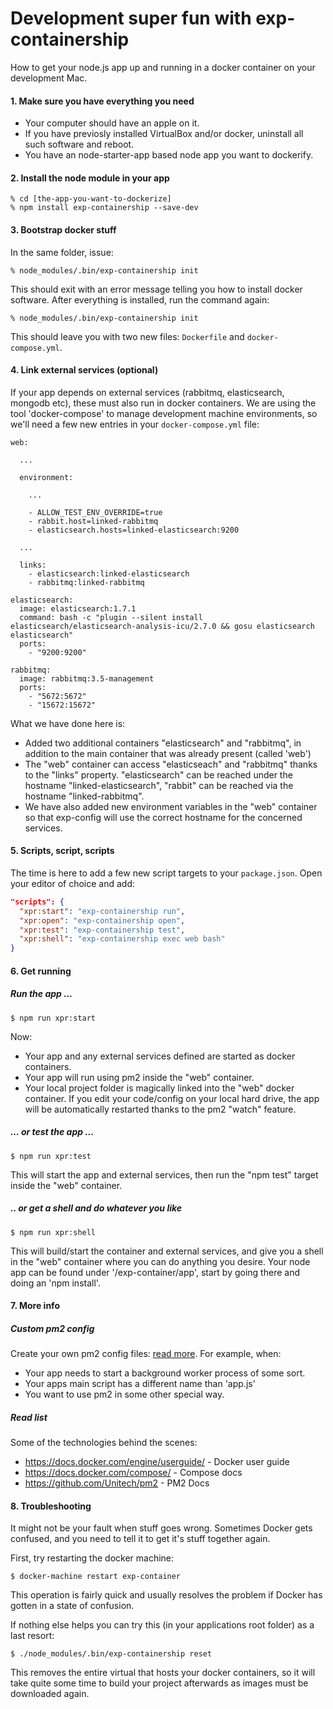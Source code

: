 # Development super fun with exp-containership 

How to get your node.js app up and running in a docker container on your development Mac.

#### 1. Make sure you have everything you need

* Your computer should have an apple on it.
* If you have previosly installed VirtualBox and/or docker, uninstall all such software and reboot.
* You have an node-starter-app based node app you want to dockerify.

#### 2. Install the node module in your app

```
% cd [the-app-you-want-to-dockerize]
% npm install exp-containership --save-dev
```

#### 3. Bootstrap docker stuff
In the same folder, issue:

```
% node_modules/.bin/exp-containership init
```

This should exit with an error message telling you how to install docker software.
After everything is installed, run the command again:

```
% node_modules/.bin/exp-containership init
```

This should leave you with two new files: `Dockerfile` and `docker-compose.yml`.

#### 4. Link external services (optional)

If your app depends on external services (rabbitmq, elasticsearch, mongodb etc), these must also
run in docker containers. We are using the tool 'docker-compose' to manage
development machine environments, so we'll need a few new entries in your `docker-compose.yml` file:

```
web:

  ...

  environment:
    
    ...

    - ALLOW_TEST_ENV_OVERRIDE=true
    - rabbit.host=linked-rabbitmq
    - elasticsearch.hosts=linked-elasticsearch:9200

  ...

  links:
    - elasticsearch:linked-elasticsearch
    - rabbitmq:linked-rabbitmq
    
elasticsearch:
  image: elasticsearch:1.7.1
  command: bash -c "plugin --silent install elasticsearch/elasticsearch-analysis-icu/2.7.0 && gosu elasticsearch elasticsearch"
  ports:
    - "9200:9200"
  
rabbitmq:
  image: rabbitmq:3.5-management
  ports:
    - "5672:5672"
    - "15672:15672"
```

What we have done here is:

* Added two additional containers "elasticsearch" and "rabbitmq", in addition to the main container
that was already present (called 'web')
* The "web" container can access "elasticseach" and "rabbitmq" thanks to the "links" property.
"elasticsearch" can be reached under the hostname "linked-elasticsearch", "rabbit" can be reached via
the hostname "linked-rabbitmq".
* We have also added new environment variables in the "web" container so that exp-config will use the correct
hostname for the concerned services.

#### 5. Scripts, script, scripts

The time is here to add a few new script targets to your `package.json`.
Open your editor of choice and add:

```json
"scripts": {
  "xpr:start": "exp-containership run",
  "xpr:open": "exp-containership open",
  "xpr:test": "exp-containership test",
  "xpr:shell": "exp-containership exec web bash"
}
```

#### 6. Get running

##### Run the app ...

```
$ npm run xpr:start
```

Now:

* Your app and any external services defined are started as docker containers.
* Your app will run using pm2 inside the "web" container.
* Your local project folder is magically linked into the "web" docker container. If you edit your
code/config on your local hard drive, the app will be automatically restarted thanks to the
pm2 "watch" feature.

##### ... or test the app ...

```
$ npm run xpr:test
```

This will start the app and external services, then run the "npm test" target inside the "web"
container.

##### .. or get a shell and do whatever you like

```
$ npm run xpr:shell
```

This will build/start the container and external services, and give you a shell in the "web" container where you can do
anything you desire. Your node app can be found under '/exp-container/app', start by going there
and doing an 'npm install'.

#### 7. More info

##### Custom pm2 config 

Create your own pm2 config files: [read more](README.md#custom-pm2-config-optional). For example, when:
* Your app needs to start a background worker process of some sort.
* Your apps main script has a different name than 'app.js'
* You want to use pm2 in some other special way.

##### Read list

Some of the technologies behind the scenes:

* https://docs.docker.com/engine/userguide/ - Docker user guide
* https://docs.docker.com/compose/ - Compose docs
* https://github.com/Unitech/pm2 - PM2 Docs

#### 8. Troubleshooting

It might not be your fault when stuff goes wrong. Sometimes Docker gets confused, and you need to tell it to get it's stuff together again.

First, try restarting the docker machine:

```
$ docker-machine restart exp-container
```

This operation is fairly quick and usually resolves the problem if Docker has gotten in a state of confusion.

If nothing else helps you can try this (in your applications root folder) as a last resort:

```
$ ./node_modules/.bin/exp-containership reset
```

This removes the entire virtual that hosts your docker containers, so it will take quite some time to build your project afterwards as images must be downloaded again.


